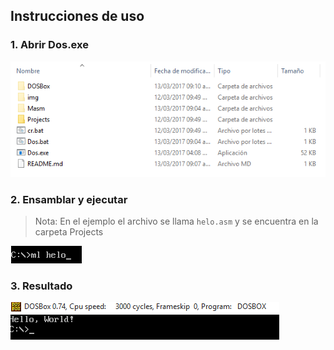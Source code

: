 ## Instrucciones de uso

### 1. Abrir Dos.exe
![No Redeeemed Items](./img/screenshot-1.png)

### 2. Ensamblar y ejecutar
> Nota: En el ejemplo el archivo se llama `helo.asm` y se encuentra en la carpeta Projects

![No Redeeemed Items](./img/screenshot-2.png)

### 3. Resultado
![No Redeeemed Items](./img/screenshot-3.png)